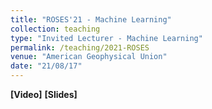 ```yaml
---
title: "ROSES'21 - Machine Learning"
collection: teaching
type: "Invited Lecturer - Machine Learning"
permalink: /teaching/2021-ROSES
venue: "American Geophysical Union"
date: "21/08/17"
---
```

<a href="https://youtu.be/KttCrU9lFto" target="_blank" style="text-decoration:none; font-size:14px"><span class="ca"><strong>[Video]</strong></span></a> 
<a href="https://github.com/roseseismo/roses2021/blob/main/unit09/Roses21_ML_Presentation.pdf" target="_blank" style="text-decoration:none; font-size:14px"><span class="ca"><strong>[Slides]</strong></span></a> 